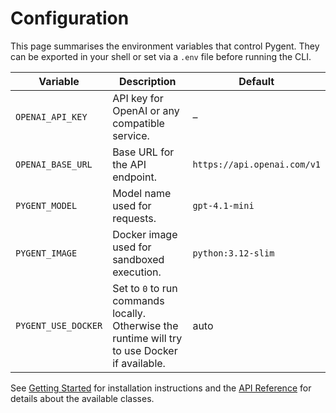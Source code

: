 # Configuration

This page summarises the environment variables that control Pygent.  They can be
exported in your shell or set via a `.env` file before running the CLI.

| Variable | Description | Default |
| --- | --- | --- |
| `OPENAI_API_KEY` | API key for OpenAI or any compatible service. | – |
| `OPENAI_BASE_URL` | Base URL for the API endpoint. | `https://api.openai.com/v1` |
| `PYGENT_MODEL` | Model name used for requests. | `gpt-4.1-mini` |
| `PYGENT_IMAGE` | Docker image used for sandboxed execution. | `python:3.12-slim` |
| `PYGENT_USE_DOCKER` | Set to `0` to run commands locally. Otherwise the runtime will try to use Docker if available. | auto |

See [Getting Started](getting-started.md) for installation instructions and the
[API Reference](api-reference.md) for details about the available classes.
